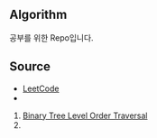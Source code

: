 ## Algorithm
공부를 위한 Repo입니다.

## Source
- [LeetCode](https://leetcode.com/ryol8888/)
- 
1. [Binary Tree Level Order Traversal](https://leetcode.com/problems/binary-tree-level-order-traversal/description/)
2. 



